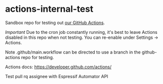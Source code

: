 # actions-internal-test

Sandbox repo for testing out [our GitHub Actions](https://github.com/espressif/github-actions/).

*Important* Due to the cron job constantly running, it's best to leave Actions disabled in this repo when not testing. You can re-enable under Settings -> Actions.

Note .github/main.workflow can be directed to use a branch in the github-actions repo for testing.

Actions docs: https://developer.github.com/actions/

Test pull rq assignee with Espressif Automator API
